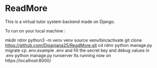# ReadMore
This is a virtual tutor system backend made on Django.

To run on your local machine :

mkdir rdmr
python3 -m venv venv
source venv/bin/activate
git clone https://github.com/Dipanjana25/ReadMore.git
cd rdmr
python manage.py migrate
cp .env.example .env and fill the secret key and debug values in .env
python manage.py runserver
Its running now on https://localhost:8000/
